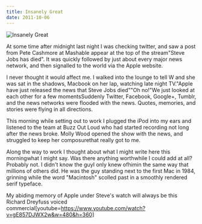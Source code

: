 ```yaml
---
title: Insanely Great
date: 2011-10-06
---
```


![Insanely Great](https://source.unsplash.com/7QCBakMyDCE/1600x900)

At some time after midnight last night I was checking twitter, and saw a post from Pete Cashmore at Mashable appear at the top of the stream"Steve Jobs has died". It was quickly followed by just about every major news network, and then signalled to the world via the Apple website.

I never thought it would affect me. I walked into the lounge to tell W and she was sat in the shadows, Macbook on her lap, watching late night TV."Apple have just released the news that Steve Jobs died""Oh no!"We just looked at each other for a few momentsSuddenly Twitter, Facebook, Google+, Tumblr, and the news networks were flooded with the news. Quotes, memories, and stories were flying in all directions.

This morning while setting out to work I plugged the iPod into my ears and listened to the team at Buzz Out Loud who had started recording not long after the news broke. Molly Wood opened the show with the news, and struggled to keep her composurethat really got to me.

Along the way to work I thought about what I might write here this morningwhat I might say. Was there anything worthwhile I could add at all? Probably not. I didn't know the guyI only knew ofhimin the same way that millions of others did. He was the guy standing next to the first Mac in 1984, grinning while the word "Macintosh" scolled past in a smoothly rendered serif typeface.

My abiding memory of Apple under Steve's watch will always be this Richard Dreyfuss voiced commercial[youtube=https://www.youtube.com/watch?v=gE857DJWX2w&w=480&h=360]